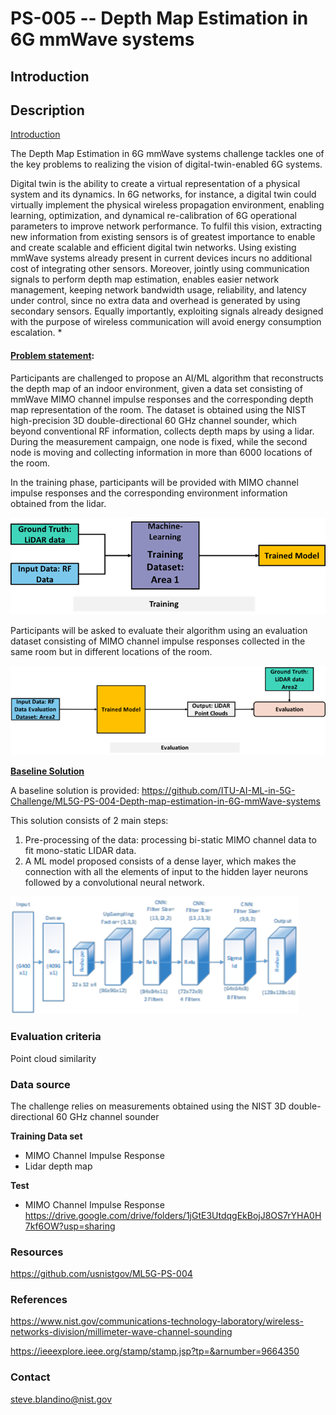 # PS-005 -- Depth Map Estimation in 6G mmWave systems

## Introduction
## Description

<u>Introduction</u>

The Depth Map Estimation in 6G mmWave systems challenge tackles one of the key problems to realizing the vision of digital-twin-enabled 6G systems.

Digital twin is the ability to create a virtual representation of a physical system and its dynamics. In 6G networks, for instance, a digital twin could virtually implement the physical wireless propagation environment, enabling learning, optimization, and dynamical re-calibration of 6G operational parameters to improve network performance. To fulfil this vision, extracting new information from existing sensors is of greatest importance to enable and create scalable and efficient digital twin networks. Using existing mmWave systems already present in current devices incurs no additional cost of integrating other sensors. Moreover, jointly using communication signals to perform depth map estimation, enables easier network management, keeping network bandwidth usage, reliability, and latency under control, since no extra data and overhead is generated by using secondary sensors. Equally importantly, exploiting signals already designed with the purpose of wireless communication will avoid energy consumption escalation.
*
#### **<u>Problem statement</u>**:
Participants are challenged to propose an AI/ML algorithm that reconstructs the depth map of an indoor environment, given a data set consisting of mmWave MIMO channel impulse responses and the corresponding depth map representation of the room. The dataset is obtained using the NIST high-precision 3D double-directional 60 GHz channel sounder, which beyond conventional RF information, collects depth maps by using a lidar. During the measurement campaign, one node is fixed, while the second node is moving and collecting information in more than 6000 locations of the room.

In the training phase, participants will be provided with MIMO channel impulse responses and the corresponding environment information obtained from the lidar.


![fig](Depth1.png)

Participants will be asked to evaluate their algorithm using an evaluation dataset consisting of MIMO channel impulse responses collected in the same room but in different locations of the room.

![fig](Depth2.png)

<u>**Baseline Solution**</u>

A baseline solution is provided: https://github.com/ITU-AI-ML-in-5G-Challenge/ML5G-PS-004-Depth-map-estimation-in-6G-mmWave-systems

This solution consists of 2 main steps:

1. Pre-processing of the data: processing bi-static MIMO channel data to fit mono-static LIDAR data.
2. A ML model proposed consists of a dense layer, which makes the connection with all the elements of input to the hidden layer neurons followed by a convolutional neural network.

![fig](Depth3.png)

### **Evaluation criteria**
Point cloud similarity

### **Data source**
The challenge relies on measurements obtained using the NIST 3D double-directional 60 GHz channel sounder

 **Training Data set**

- MIMO Channel Impulse Response
- Lidar depth map

**Test**

- MIMO Channel Impulse Response
https://drive.google.com/drive/folders/1jGtE3UtdqgEkBojJ8OS7rYHA0H7kf6OW?usp=sharing

### **Resources**
https://github.com/usnistgov/ML5G-PS-004


### **References**
https://www.nist.gov/communications-technology-laboratory/wireless-networks-division/millimeter-wave-channel-sounding

https://ieeexplore.ieee.org/stamp/stamp.jsp?tp=&arnumber=9664350

### **Contact**
steve.blandino@nist.gov